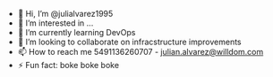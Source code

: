 - 👋 Hi, I’m @julialvarez1995
- 👀 I’m interested in ...
- 🌱 I’m currently learning DevOps
- 💞️ I’m looking to collaborate on infracstructure improvements
- 📫 How to reach me 5491136260707 - julian.alvarez@willdom.com
- ⚡ Fun fact: boke boke boke

<!---
julialvarez1995/julialvarez1995 is a ✨ special ✨ repository because its `README.md` (this file) appears on your GitHub profile.
You can click the Preview link to take a look at your changes.
--->
